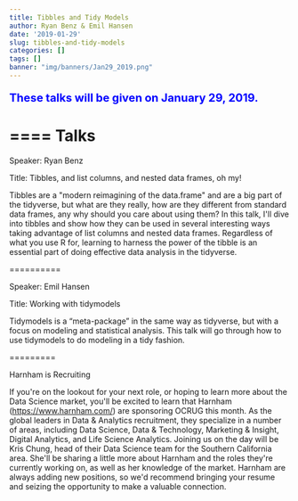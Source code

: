 ```yaml
---
title: Tibbles and Tidy Models
author: Ryan Benz & Emil Hansen
date: '2019-01-29'
slug: tibbles-and-tidy-models
categories: []
tags: []
banner: "img/banners/Jan29_2019.png"
---
```


<b><p style="font-size: 20px; color: blue;">These talks will be given on January 29, 2019.</p></b>


# ==== Talks

Speaker: Ryan Benz

Title: Tibbles, and list columns, and nested data frames, oh my!

Tibbles are a "modern reimagining of the data.frame" and are a big part of the tidyverse, but what are they really, how are they different from standard data frames, any why should you care about using them? In this talk, I'll dive into tibbles and show how they can be used in several interesting ways taking advantage of list columns and nested data frames. Regardless of what you use R for, learning to harness the power of the tibble is an essential part of doing effective data analysis in the tidyverse.

==========

Speaker: Emil Hansen

Title: Working with tidymodels

Tidymodels is a “meta-package” in the same way as tidyverse, but with a focus on modeling and statistical analysis. This talk will go through how to use tidymodels to do modeling in a tidy fashion.

=========

Harnham is Recruiting

If you're on the lookout for your next role, or hoping to learn more about the Data Science market, you'll be excited to learn that Harnham (https://www.harnham.com/) are sponsoring OCRUG this month. As the global leaders in Data & Analytics recruitment, they specialize in a number of areas, including Data Science, Data & Technology, Marketing & Insight, Digital Analytics, and Life Science Analytics.
Joining us on the day will be Kris Chung, head of their Data Science team for the Southern California area. She'll be sharing a little more about Harnham and the roles they're currently working on, as well as her knowledge of the market. Harnham are always adding new positions, so we'd recommend bringing your resume and seizing the opportunity to make a valuable connection.

